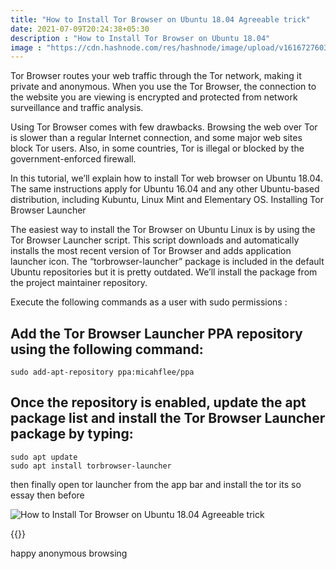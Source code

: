 ```yaml
---
title: "How to Install Tor Browser on Ubuntu 18.04 Agreeable trick"
date: 2021-07-09T20:24:38+05:30
description : "How to Install Tor Browser on Ubuntu 18.04"
image : "https://cdn.hashnode.com/res/hashnode/image/upload/v1616727603466/lHiua5KbI.webp?w=1600&h=840&fit=crop&crop=entropy&auto=compress"
---
```


Tor Browser routes your web traffic through the Tor network, making it private and anonymous. When you use the Tor Browser, the connection to the website you are viewing is encrypted and protected from network surveillance and traffic analysis.

Using Tor Browser comes with few drawbacks. Browsing the web over Tor is slower than a regular Internet connection, and some major web sites block Tor users. Also, in some countries, Tor is illegal or blocked by the government-enforced firewall.

In this tutorial, we’ll explain how to install Tor web browser on Ubuntu 18.04. The same instructions apply for Ubuntu 16.04 and any other Ubuntu-based distribution, including Kubuntu, Linux Mint and Elementary OS.
Installing Tor Browser Launcher

The easiest way to install the Tor Browser on Ubuntu Linux is by using the Tor Browser Launcher script. This script downloads and automatically installs the most recent version of Tor Browser and adds application launcher icon. The “torbrowser-launcher” package is included in the default Ubuntu repositories but it is pretty outdated. We’ll install the package from the project maintainer repository.

Execute the following commands as a user with sudo permissions :

## Add the Tor Browser Launcher PPA repository using the following command:

```
sudo add-apt-repository ppa:micahflee/ppa
``` 

## Once the repository is enabled, update the apt package list and install the Tor Browser Launcher package by typing:


```
sudo apt update
sudo apt install torbrowser-launcher
``` 
then finally open tor launcher from the app bar and install the tor
its so essay then before


![How to Install Tor Browser on Ubuntu 18.04 Agreeable trick](https://cdn.hashnode.com/res/hashnode/image/upload/v1616727926219/QZfOOXFnz.gif)

{{<blog-post-ad>}}

happy anonymous browsing
